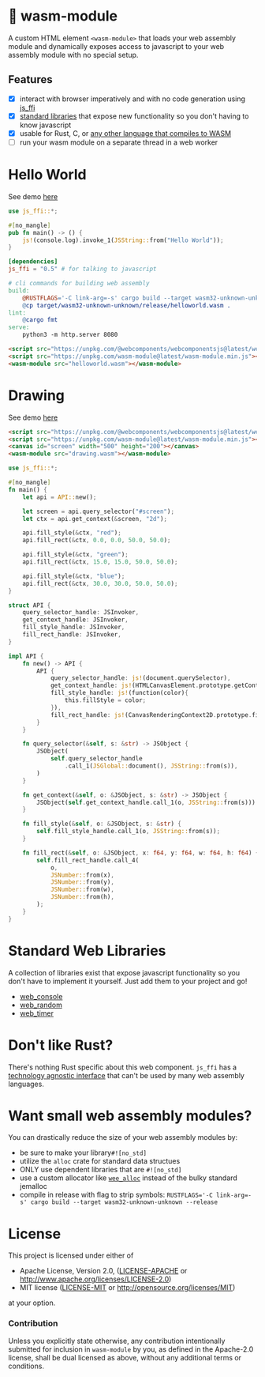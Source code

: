 # 🦆 wasm-module

A custom HTML element `<wasm-module>` that loads your web assembly module and dynamically exposes access to javascript to your web assembly module with no special setup.

## Features
- [x] interact with browser imperatively and with no code generation using [js_ffi](https://github.com/richardanaya/js_ffi)
- [x] [standard libraries](https://github.com/richardanaya/wasm-module#standard-web-libraries) that expose new functionality so you don't having to know javascript
- [x] usable for Rust, C, or [any other language that compiles to WASM](https://github.com/appcypher/awesome-wasm-langs)
- [ ] run your wasm module on a separate thread in a web worker

# Hello World

See demo [here](https://richardanaya.github.io/wasm-module/examples/helloworld/)

```rust
use js_ffi::*;

#[no_mangle]
pub fn main() -> () {
    js!(console.log).invoke_1(JSString::from("Hello World"));
}
```
```toml
[dependencies]
js_ffi = "0.5" # for talking to javascript
```
```makefile
# cli commands for building web assembly
build:
	@RUSTFLAGS='-C link-arg=-s' cargo build --target wasm32-unknown-unknown --release
	@cp target/wasm32-unknown-unknown/release/helloworld.wasm .
lint:
	@cargo fmt
serve:
	python3 -m http.server 8080
```
```html
<script src="https://unpkg.com/@webcomponents/webcomponentsjs@latest/webcomponents-loader.js"></script>
<script src="https://unpkg.com/wasm-module@latest/wasm-module.min.js"></script>
<wasm-module src="helloworld.wasm"></wasm-module>
```
# Drawing

See demo [here](https://richardanaya.github.io/wasm-module/examples/canvas/)

```html
<script src="https://unpkg.com/@webcomponents/webcomponentsjs@latest/webcomponents-loader.js"></script>
<script src="https://unpkg.com/wasm-module@latest/wasm-module.min.js"></script>
<canvas id="screen" width="500" height="200"></canvas>
<wasm-module src="drawing.wasm"></wasm-module>
```
```rust
use js_ffi::*;

#[no_mangle]
fn main() {
    let api = API::new();

    let screen = api.query_selector("#screen");
    let ctx = api.get_context(&screen, "2d");

    api.fill_style(&ctx, "red");
    api.fill_rect(&ctx, 0.0, 0.0, 50.0, 50.0);

    api.fill_style(&ctx, "green");
    api.fill_rect(&ctx, 15.0, 15.0, 50.0, 50.0);

    api.fill_style(&ctx, "blue");
    api.fill_rect(&ctx, 30.0, 30.0, 50.0, 50.0);
}

struct API {
    query_selector_handle: JSInvoker,
    get_context_handle: JSInvoker,
    fill_style_handle: JSInvoker,
    fill_rect_handle: JSInvoker,
}

impl API {
    fn new() -> API {
        API {
            query_selector_handle: js!(document.querySelector),
            get_context_handle: js!(HTMLCanvasElement.prototype.getContext),
            fill_style_handle: js!(function(color){
                this.fillStyle = color;
            }),
            fill_rect_handle: js!(CanvasRenderingContext2D.prototype.fillRect),
        }
    }

    fn query_selector(&self, s: &str) -> JSObject {
        JSObject(
            self.query_selector_handle
                .call_1(JSGlobal::document(), JSString::from(s)),
        )
    }

    fn get_context(&self, o: &JSObject, s: &str) -> JSObject {
        JSObject(self.get_context_handle.call_1(o, JSString::from(s)))
    }

    fn fill_style(&self, o: &JSObject, s: &str) {
        self.fill_style_handle.call_1(o, JSString::from(s));
    }

    fn fill_rect(&self, o: &JSObject, x: f64, y: f64, w: f64, h: f64) {
        self.fill_rect_handle.call_4(
            o,
            JSNumber::from(x),
            JSNumber::from(y),
            JSNumber::from(w),
            JSNumber::from(h),
        );
    }
}
```

# Standard Web Libraries

A collection of libraries exist that expose javascript functionality so you don't have to implement it yourself. Just add them to your project and go!

* [web_console](https://github.com/richardanaya/web_console)
* [web_random](https://github.com/richardanaya/web_random)
* [web_timer](https://github.com/richardanaya/web_timer)

# Don't like Rust?

There's nothing Rust specific about this web component. `js_ffi` has a [technology agnostic interface](https://github.com/richardanaya/js_ffi/#dont-like-rust) that can't be used by many web assembly languages.

# Want small web assembly modules?
You can drastically reduce the size of your web assembly modules by:

* be sure to make your library`#![no_std]`
* utilize the `alloc` crate for standard data structues
* ONLY use dependent libraries that are `#![no_std]`
* use a custom allocator like [`wee_alloc`](https://github.com/rustwasm/wee_alloc) instead of the bulky standard jemalloc
* compile in release with flag to strip symbols: `RUSTFLAGS='-C link-arg=-s' cargo build --target wasm32-unknown-unknown --release`

# License

This project is licensed under either of

 * Apache License, Version 2.0, ([LICENSE-APACHE](LICENSE-APACHE) or
   http://www.apache.org/licenses/LICENSE-2.0)
 * MIT license ([LICENSE-MIT](LICENSE-MIT) or
   http://opensource.org/licenses/MIT)

at your option.

### Contribution

Unless you explicitly state otherwise, any contribution intentionally submitted
for inclusion in `wasm-module` by you, as defined in the Apache-2.0 license, shall be
dual licensed as above, without any additional terms or conditions.
